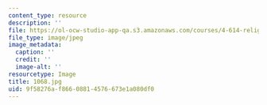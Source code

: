 ```yaml
---
content_type: resource
description: ''
file: https://ol-ocw-studio-app-qa.s3.amazonaws.com/courses/4-614-religious-architecture-and-islamic-cultures-fall-2002/9f58276af86608814576673e1a080df0_1068.jpg
file_type: image/jpeg
image_metadata:
  caption: ''
  credit: ''
  image-alt: ''
resourcetype: Image
title: 1068.jpg
uid: 9f58276a-f866-0881-4576-673e1a080df0
---
```

